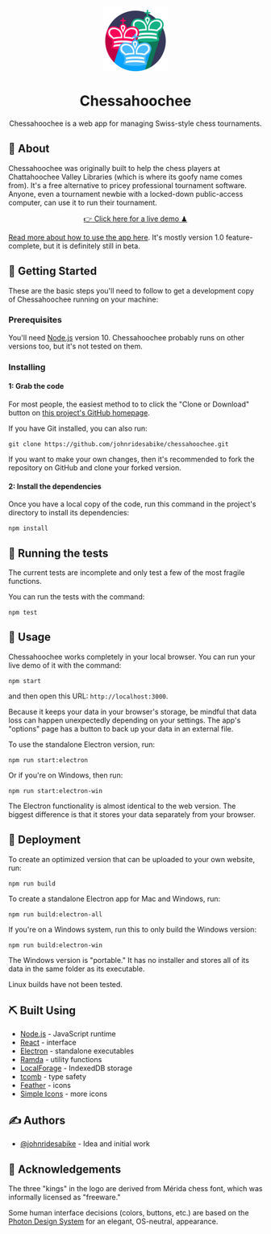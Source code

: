 <div align="center">
<img alt="Logo" src="graphics-src/icon-min.svg" height="128" width="128" />
<h1>Chessahoochee</h1>
</div>

<p align="center">Chessahoochee is a web app for managing Swiss-style chess tournaments.</p>

## 🧐 About

Chessahoochee was originally built to help the chess players at Chattahoochee Valley Libraries (which is where its goofy name comes from). It's a free alternative to pricey professional tournament software. Anyone, even a tournament newbie with a locked-down public-access computer, can use it to run their tournament.

<p align="center"><a href="https://johnridesa.bike/chessahoochee/">👉 Click here for a live demo ♟</a></p>

[Read more about how to use the app here](https://johnridesa.bike/software/chessahoochee/). It's mostly version 1.0 feature-complete, but it is definitely still in beta.

## 🏁 Getting Started

These are the basic steps you'll need to follow to get a development copy of Chessahoochee running on your machine:

### Prerequisites

You'll need [Node.js](https://nodejs.org/) version 10. Chessahoochee probably runs on other versions too, but it's not tested on them.

### Installing

#### 1: Grab the code

For most people, the easiest method to to click the "Clone or Download" button on [this project's GitHub homepage](https://github.com/johnridesabike/chessahoochee).

If you have Git installed, you can also run:
```
git clone https://github.com/johnridesabike/chessahoochee.git
```

If you want to make your own changes, then it's recommended to fork the repository on GitHub and clone your forked version.

#### 2: Install the dependencies

Once you have a local copy of the code, run this command in the project's directory to install its dependencies:
```
npm install
```

## 🔧 Running the tests

The current tests are incomplete and only test a few of the most fragile functions.

You can run the tests with the command:
```
npm test
```

## 🎈 Usage

Chessahoochee works completely in your local browser. You can run your live demo of it with the command:
```
npm start
```
and then open this URL: `http://localhost:3000`.

Because it keeps your data in your browser's storage, be mindful that data loss can happen unexpectedly depending on your settings. The app's "options" page has a button to back up your data in an external file.

To use the standalone Electron version, run:
```
npm run start:electron
```
Or if you're on Windows, then run:
```
npm run start:electron-win
```
The Electron functionality is almost identical to the web version. The biggest difference is that it stores your data separately from your browser.

## 🚀 Deployment 

To create an optimized version that can be uploaded to your own website, run:

```
npm run build
```

To create a standalone Electron app for Mac and Windows, run: 
```
npm run build:electron-all
```

If you're on a Windows system, run this to only build the Windows version:
```
npm run build:electron-win
```


The Windows version is "portable." It has no installer and stores all of its data in the same folder as its executable.

Linux builds have not been tested.

## ⛏️ Built Using

- [Node.js](https://nodejs.org/en/) - JavaScript runtime
- [React](https://reactjs.org/) - interface
- [Electron](https://electronjs.org/) - standalone executables
- [Ramda](https://ramdajs.com/) - utility functions
- [LocalForage](https://localforage.github.io/localForage/) - IndexedDB storage
- [tcomb](https://github.com/gcanti/tcomb) - type safety
- [Feather](https://feathericons.com/) - icons
- [Simple Icons](http://simpleicons.org/) - more icons

## ✍️ Authors

- [@johnridesabike](https://github.com/johnridesabike) - Idea and initial work

## 🎉 Acknowledgements 

The three "kings" in the logo are derived from Mérida chess font, which was informally licensed as "freeware."

Some human interface decisions (colors, buttons, etc.) are based on the [Photon Design System](https://design.firefox.com/photon/) for an elegant, OS-neutral, appearance.
